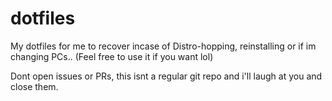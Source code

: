 # dotfiles
My dotfiles for me to recover incase of Distro-hopping, reinstalling or if im changing PCs.. 
(Feel free to use it if you want lol)

Dont open issues or PRs, this isnt a regular git repo and i'll laugh at you and close them.
